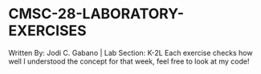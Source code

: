 # CMSC-28-LABORATORY-EXERCISES
Written By: Jodi C. Gabano | Lab Section: K-2L
Each exercise checks how well I understood the concept for that week, feel free to look at my code!
